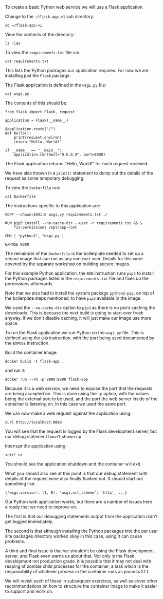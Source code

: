 To create a basic Python web service we will use a Flask application.

Change to the `~/flask-app-v1` sub directory.

```execute
cd ~/flask-app-v1
```

View the contents of the directory:

```execute
ls -las
```

To view the `requirements.txt` file run:

```execute
cat requirements.txt
```

This lists the Python packages our application requires. For now we are installing just the `Flask` package.

The Flask application is defined in the `wsgi.py` file:

```execute
cat wsgi.py
```

The contents of this should be:

```
from flask import Flask, request

application = Flask(__name__)

@application.route("/")
def hello():
    print(request.environ)
    return "Hello, World!"

if __name__ == "__main__":
    application.run(host="0.0.0.0", port=8080)
```

The Flask application returns "Hello, World!" for each request received.

We have also thrown in a `print()` statement to dump out the details of the request as some temporary debugging.

To view the `Dockerfile` run:

```execute
cat Dockerfile
```

The instructions specific to this application are:

```
COPY --chown=1001:0 wsgi.py requirements.txt ./

RUN pip3 install --no-cache-dir --user -r requirements.txt && \
    fix-permissions /opt/app-root

CMD [ "python3", "wsgi.py ]

EXPOSE 8080
```

The remainder of the ``Dockerfile`` is the boilerplate needed to set up a secure image that can run as any non ``root`` user. Details for this were covered by the separate workshop on building secure images.

For this example Python application, the `RUN` instruction runs `pip3` to install the Python packages listed in the `requirements.txt` file and fixes up the permissions afterwards.

Note that we also had to install the system package `python3-pip`, on top of the boilerplate steps mentioned, to have `pip3` available in the image.

We used the `--no-cache-dir` option to `pip3` as there is no point caching the downloads. This is because the next build is going to start over fresh anyway. If we don't disable caching, it will just make our image use more space.

To run the Flask application we run Python on the `wsgi.py` file. This is defined using the `CMD` instruction, with the port being used documented by the `EXPOSE` instruction.

Build the container image:

```execute
docker build -t flask-app .
```

and run it:

```execute
docker run --rm -p 8080:8080 flask-app
```

Because it is a web service, we need to expose the port that the requests are being accepted on. This is done using the `-p` option, with the values being the external port to be used, and the port the web server inside of the container is listening on. In this case we used the same port.

We can now make a web request against the application using:

```execute-2
curl http://localhost:8080
```

You will see that the request is logged by the Flask development server, but our debug statement hasn't shown up.

Interrupt the application using:

```execute
<ctrl-c>
```

You should see the application shutdown and the container will exit.

What you should also see at this point is that our debug statement with details of the request were also finally flushed out. It should start out something like:

```
{'wsgi.version': (1, 0), 'wsgi.url_scheme': 'http', ...}
```

Our Python web application works, but there are a number of issues here already that we need to improve on.

The first is that our debugging statements output from the application didn't get logged immediately.

The second is that although installing the Python packages into the per user site packages directory worked okay in this case, using it can cause problems.

A third and final issue is that we shouldn't be using the Flask development server, and Flask even warns us about that. Not only is the Flask development not production grade, it is possible that it may not deal with reaping of zombie child processes for the container, a task which is the responsibility of whatever process in the container runs as process ID 1.

We will revisit each of these in subsequent exercises, as well as cover other recommendations on how to structure the container image to make it easier to support and work on.
